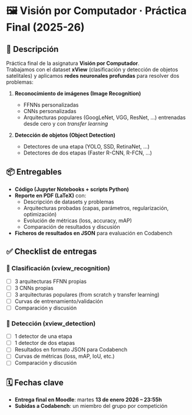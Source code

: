 # 🖼️ Visión por Computador · Práctica Final (2025-26)

## 📖 Descripción

Práctica final de la asignatura **Visión por Computador**.  
Trabajamos con el dataset **xView** (clasificación y detección de objetos satelitales) y aplicamos **redes neuronales profundas** para resolver dos problemas:

1. **Reconocimiento de imágenes (Image Recognition)**  
   - FFNNs personalizadas  
   - CNNs personalizadas  
   - Arquitecturas populares (GoogLeNet, VGG, ResNet, …) entrenadas desde cero y con *transfer learning*  

2. **Detección de objetos (Object Detection)**  
   - Detectores de una etapa (YOLO, SSD, RetinaNet, …)  
   - Detectores de dos etapas (Faster R-CNN, R-FCN, …)  

## 📦 Entregables

- **Código (Jupyter Notebooks + scripts Python)**  
- **Reporte en PDF (LaTeX)** con:  
  - Descripción de datasets y problemas  
  - Arquitecturas probadas (capas, parámetros, regularización, optimización)  
  - Evolución de métricas (loss, accuracy, mAP)  
  - Comparación de resultados y discusión  
- **Ficheros de resultados en JSON** para evaluación en Codabench  

## ✅ Checklist de entregas

### 🔹 Clasificación (xview_recognition)
- [ ] 3 arquitecturas FFNN propias  
- [ ] 3 CNNs propias  
- [ ] 3 arquitecturas populares (from scratch y transfer learning)  
- [ ] Curvas de entrenamiento/validación  
- [ ] Comparación y discusión  

### 🔹 Detección (xview_detection)
- [ ] 1 detector de una etapa  
- [ ] 1 detector de dos etapas  
- [ ] Resultados en formato JSON para Codabench  
- [ ] Curvas de métricas (loss, mAP, IoU, etc.)  
- [ ] Comparación y discusión  

## 🗓️ Fechas clave
- **Entrega final en Moodle**: martes **13 de enero 2026 – 23:55h**  
- **Subidas a Codabench**: un miembro del grupo por competición  

